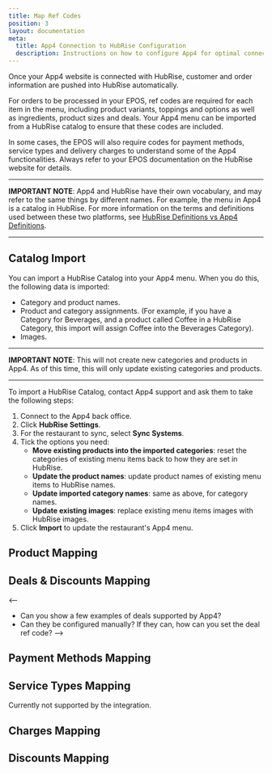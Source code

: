 ```yaml
---
title: Map Ref Codes
position: 3
layout: documentation
meta:
  title: App4 Connection to HubRise Configuration
  description: Instructions on how to configure App4 for optimal connection to HubRise and other platforms.
---
```


Once your App4 website is connected with HubRise, customer and order information are pushed into HubRise automatically.

For orders to be processed in your EPOS, ref codes are required for each item in the menu, including product variants, toppings and options as well as ingredients, product sizes and deals. Your App4 menu can be imported from a HubRise catalog to ensure that these codes are included.

In some cases, the EPOS will also require codes for payment methods, service types and delivery charges to understand some of the App4 functionalities. Always refer to your EPOS documentation on the HubRise website for details.

---

**IMPORTANT NOTE**: App4 and HubRise have their own vocabulary, and may refer to the same things by different names. For example, the menu in App4 is a catalog in HubRise. For more information on the terms and definitions used between these two platforms, see [HubRise Definitions vs App4 Definitions](/apps/app4/app4-terms).

---

## Catalog Import

You can import a HubRise Catalog into your App4 menu. When you do this, the following data is imported:

- Category and product names.
- Product and category assignments. (For example, if you have a Category for Beverages, and a product called Coffee in a HubRise Category, this import will assign Coffee into the Beverages Category).
- Images.

---

**IMPORTANT NOTE**: This will not create new categories and products in App4. As of this time, this will only update existing categories and products.

---

To import a HubRise Catalog, contact App4 support and ask them to take the following steps:

1. Connect to the App4 back office.
1. Click **HubRise Settings**.
1. For the restaurant to sync, select **Sync Systems**.
1. Tick the options you need:
   - **Move existing products into the imported categories**: reset the categories of existing menu items back to how they are set in HubRise.
   - **Update the product names**: update product names of existing menu items to HubRise names.
   - **Update imported category names**: same as above, for category names.
   - **Update existing images**: replace existing menu items images with HubRise images.
1. Click **Import** to update the restaurant's App4 menu.

<!--
 - Does catalog import actually create items, categories, deals? Or it just updates names, prices, etc.? In other words, if you start with a blank site, will it populate the whole menu from HubRise automatically?
 - Does the user have access to a user interface similar to their admin dashboard, to synchronize their menu with HubRise?
 -->

## Product Mapping

<!--
 - Can users manually edit a product, for example to change a ref code or a price? 
-->

## Deals & Discounts Mapping

<--
 - Can you show a few examples of deals supported by App4?
 - Can they be configured manually? If they can, how can you set the deal ref code?
-->

## Payment Methods Mapping

<!--
 - Our understanding is that you can now associate payment methods with unique ref codes, is that correct? Are you passing these codes in orders?
 - How can these codes be configured?
-->

## Service Types Mapping

Currently not supported by the integration.

## Charges Mapping

<!--
 - Is it possible to define charges, such as a tip, or a delivery charge?
 - Can you configure a ref code for each type of charge? How?
 - Are charges encoded in orders, along with their ref code? 
-->

## Discounts Mapping

<!--
Discounts are the opposite of charges: they reduce the total price of the order. Examples: "10% off your order".
Our understanding is that discounts are supported by App4.
 - Can you give a few example of supported discounts?
 - Can you configure a ref code for each discount? How?
 - Are discounts encoded in orders, along with their ref code?
-->
